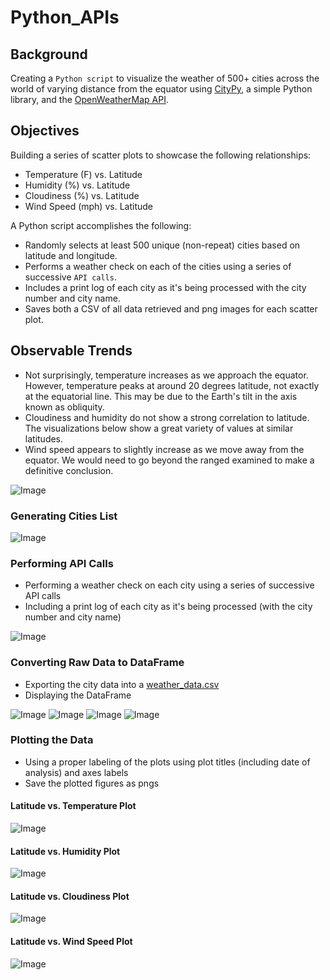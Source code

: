 # Python_APIs
## Background
Creating a `Python script` to visualize the weather of 500+ cities across the world of varying distance from the equator using [CityPy](https://pypi.org/project/citipy/), a simple Python library, and the [OpenWeatherMap API](https://openweathermap.org/api).
## Objectives
Building a series of scatter plots to showcase the following relationships:
- Temperature (F) vs. Latitude
- Humidity (%) vs. Latitude
- Cloudiness (%) vs. Latitude
- Wind Speed (mph) vs. Latitude

A Python script accomplishes the following:
- Randomly selects at least 500 unique (non-repeat) cities based on latitude and longitude.
- Performs a weather check on each of the cities using a series of successive `API calls`.
- Includes a print log of each city as it's being processed with the city number and city name.
- Saves both a CSV of all data retrieved and png images for each scatter plot.
## Observable Trends
- Not surprisingly, temperature increases as we approach the equator. However, temperature peaks at around 20 degrees latitude, not exactly at the equatorial line. This may be due to the Earth's tilt in the axis known as obliquity.
- Cloudiness and humidity do not show a strong correlation to latitude. The visualizations below show a great variety of values at similar latitudes.
- Wind speed appears to slightly increase as we move away from the equator. We would need to go beyond the ranged examined to make a definitive conclusion.

![Image](https://github.com/mserobabina/Python_APIs/blob/master/WeatherPy/Capture1.PNG)
### Generating Cities List

![Image](https://github.com/mserobabina/Python_APIs/blob/master/WeatherPy/Capture2.PNG)
### Performing API Calls
- Performing a weather check on each city using a series of successive API calls
- Including a print log of each city as it's being processed (with the city number and city name)

![Image](https://github.com/mserobabina/Python_APIs/blob/master/WeatherPy/Capture3.PNG)
### Converting Raw Data to DataFrame
- Exporting the city data into a [weather_data.csv](https://github.com/mserobabina/Python_APIs/blob/master/WeatherPy/Output_csv/weather_data.csv)
- Displaying the DataFrame

![Image](https://github.com/mserobabina/Python_APIs/blob/master/WeatherPy/Capture4.PNG)
![Image](https://github.com/mserobabina/Python_APIs/blob/master/WeatherPy/Capture5.PNG)
![Image](https://github.com/mserobabina/Python_APIs/blob/master/WeatherPy/Capture6.PNG)
![Image](https://github.com/mserobabina/Python_APIs/blob/master/WeatherPy/Capture7.PNG)
### Plotting the Data
- Using a proper labeling of the plots using plot titles (including date of analysis) and axes labels
- Save the plotted figures as pngs
#### Latitude vs. Temperature Plot 

![Image](https://github.com/mserobabina/Python_APIs/blob/master/WeatherPy/Capture8.PNG)
#### Latitude vs. Humidity Plot

![Image](https://github.com/mserobabina/Python_APIs/blob/master/WeatherPy/Capture9.PNG)
#### Latitude vs. Cloudiness Plot

![Image](https://github.com/mserobabina/Python_APIs/blob/master/WeatherPy/Capture10.PNG)
#### Latitude vs. Wind Speed Plot

![Image](https://github.com/mserobabina/Python_APIs/blob/master/WeatherPy/Capture11.PNG)

